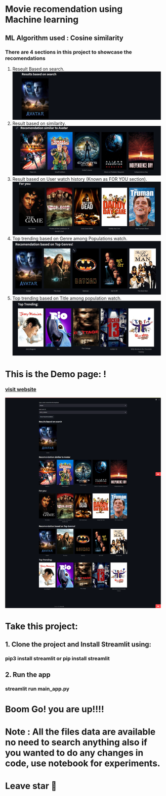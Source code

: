 # Movie recomendation using Machine learning
## ML Algorithm used : Cosine similarity

### There are 4 sections in this project to showcase the recomendations
1. Reseult Based on search.
![Alt text](readmdasset/image.png)
2. Result based on similarity.
![Alt text](readmdasset/image-1.png)
3. Result based on User watch history (Known as FOR YOU section).
![Alt text](readmdasset/image-2.png)
4. Top trending based on Genre among Populations watch.
![Alt text](readmdasset/image-3.png)
5. Top trending based on Title among population watch.
![Alt text](readmdasset/image-4.png)

# This is the Demo page: !
### [visit website](https://movierecgit-gtzdpvpweeynvj93ugjsn7.streamlit.app/)
![Alt text](readmdasset/screencapture-movierecgit-gtzdpvpweeynvj93ugjsn7-streamlit-app-2023-08-30-14_41_18.png)


# Take this project:
## 1. Clone the project and Install Streamlit using:
 ### pip3 install streamlit or pip install streamlit

## 2. Run the app
 ### streamlit run main_app.py

# Boom Go! you are up!!!! 


# Note : All the files data are available no need to search anything also if you wanted to do any changes in code, use notebook for experiments.

# Leave star 🌟